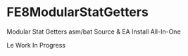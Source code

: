 # FE8ModularStatGetters
Modular Stat Getters asm/bat Source &amp; EA Install All-In-One

Le Work In Progress
